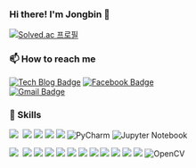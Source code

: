 ### Hi there! I'm Jongbin 👋

[![Solved.ac
프로필](http://mazassumnida.wtf/api/v2/generate_badge?boj=ljb1905)](https://solved.ac/ljb1905)


### 📫 How to reach me

  [![Tech Blog Badge](http://img.shields.io/badge/-Tech%20blog-black?style=flat-square&logo=github&link=https://ljb1905.github.io/)](https://ljb1905.github.io/)
  [![Facebook Badge](https://img.shields.io/badge/facebook-1877f2?style=flat-square&logo=facebook&logoColor=white&link=https://www.facebook.com/profile.php?id=100005243164036)](https://www.facebook.com/profile.php?id=100005243164036)	
  [![Gmail Badge](https://img.shields.io/badge/Gmail-d14836?style=flat-square&logo=Gmail&logoColor=white&link=mailto:ljb1905@ajou.ac.kr)](mailto:ljb1905@ajou.ac.kr)
  

### 💪 Skills
<img src="https://img.shields.io/badge/Git-F05032?style=flat-square&logo=Git&logoColor=white"/>&nbsp;
<img src="https://img.shields.io/badge/Github-181717?style=flat-square&logo=Github&logoColor=white"/>
<img src="https://img.shields.io/badge/Eclipse-2C2255?style=flat-square&logo=Eclipse&logoColor=white"/>
<img src="https://img.shields.io/badge/VisualStudio-5C2D91?style=flat-square&logo=VisualStudio&logoColor=white"/>
<img src="https://img.shields.io/badge/VisualStudioCode-007ACC?style=flat-square&logo=VisualStudioCode&logoColor=white"/>
![PyCharm](https://img.shields.io/badge/pycharm-143?style=for-the-badge&logo=pycharm&logoColor=black&color=black&labelColor=green)
![Jupyter Notebook](https://img.shields.io/badge/jupyter-%23FA0F00.svg?style=for-the-badge&logo=jupyter&logoColor=white)

<img src="https://img.shields.io/badge/HTML5-E34F26?style=flat-square&logo=HTML5&logoColor=white"/>&nbsp;
<img src="https://img.shields.io/badge/CSS3-1572B6?style=flat-square&logo=CSS3&logoColor=white"/>
<img src="https://img.shields.io/badge/Java-007396?style=flat-square&logo=Java&logoColor=white"/>
<img src="https://img.shields.io/badge/React-61DAFB?style=flat-square&logo=React&logoColor=black"/>
<img src="https://img.shields.io/badge/JavaScript-F7DF1E?style=flat-square&logo=JavaScript&logoColor=black"/>
<img src="https://img.shields.io/badge/Jquery-0769AD?style=flat-square&logo=Jquery&logoColor=white"/>
<img src="https://img.shields.io/badge/MySQL-4479A1?style=flat-square&logo=MySQL&logoColor=white"/>
<img src="https://img.shields.io/badge/MongoDB-47A248?style=flat-square&logo=MongoDB&logoColor=white"/>
<img src="https://img.shields.io/badge/Node.js-339933?style=flat-square&logo=Node.js&logoColor=white"/>
<img src="https://img.shields.io/badge/Flask-000000?style=for-the-badge&logo=flask&logoColor=white"/>
<img src="https://img.shields.io/badge/C-00599C?style=for-the-badge&logo=c&logoColor=white"/>
<img src="https://img.shields.io/badge/Python-3776AB?style=for-the-badge&logo=python&logoColor=white"/>
![OpenCV](https://img.shields.io/badge/opencv-%23white.svg?style=for-the-badge&logo=opencv&logoColor=white)

<!--
**ljb1905/ljb1905** is a ✨ _special_ ✨ repository because its `README.md` (this file) appears on your GitHub profile.

Here are some ideas to get you started:

- 🔭 I’m currently working on ...
- 🌱 I’m currently learning ...
- 👯 I’m looking to collaborate on ...
- 🤔 I’m looking for help with ...
- 💬 Ask me about ...
- 📫 How to reach me: ...
- 😄 Pronouns: ...
- ⚡ Fun fact: ...
-->
